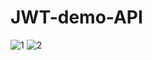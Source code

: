 # JWT-demo-API


![1](https://user-images.githubusercontent.com/14096089/171598641-75935ea8-f4ce-405f-82d8-e14e31f76ed8.png)
![2](https://user-images.githubusercontent.com/14096089/171598652-2d308ba9-713a-445b-bae0-3d198e9d77d7.png)
